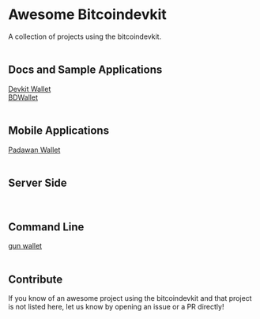 # Awesome Bitcoindevkit
A collection of projects using the bitcoindevkit.  
<br/>

## Docs and Sample Applications
[Devkit Wallet](https://github.com/thunderbiscuit/bitcoindevkit-android-sample-app)  
[BDWallet](https://github.com/bitcoindevkit/BDWallet)  
<br/>

## Mobile Applications
[Padawan Wallet](https://github.com/thunderbiscuit/padawan-wallet)  
<br/>

## Server Side
<br/>

## Command Line
[gun wallet](https://github.com/LLFourn/gun)  
<br/>

## Contribute
If you know of an awesome project using the bitcoindevkit and that project is not listed here, let us know by opening an issue or a PR directly!
